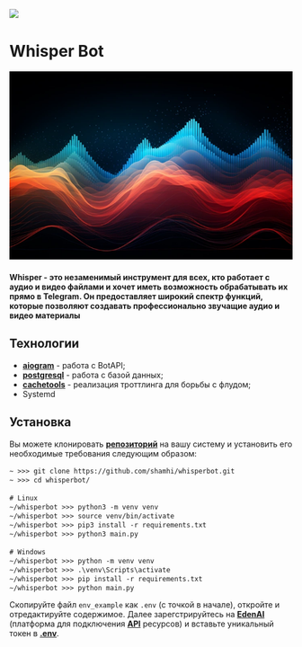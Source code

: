 [<img src="https://img.shields.io/badge/Telegram-%40WhisperBot-blue">](https://t.me/shuser_whisper_bot)

# Whisper Bot

![speech_vibration](repo_images/speech_vibration.png)

#### Whisper - это незаменимый инструмент для всех, кто работает с аудио и видео файлами и хочет иметь возможность обрабатывать их прямо в Telegram. Он предоставляет широкий спектр функций, которые позволяют создавать профессионально звучащие аудио и видео материалы

## Технологии
* [**aiogram**](https://github.com/aiogram/aiogram) - работа с BotAPI;
* [**postgresql**](https://github.com/postgres/postgres) - работа с базой данных;
* [**cachetools**](https://cachetools.readthedocs.io/en/stable) - реализация троттлинга для борьбы с флудом;
* Systemd

## Установка
Вы можете клонировать [**репозиторий**](https://github.com/shamhi/whisper) на вашу систему и установить его необходимые требования следующим образом:
```
~ >>> git clone https://github.com/shamhi/whisperbot.git
~ >>> cd whisperbot/

# Linux
~/whisperbot >>> python3 -m venv venv
~/whisperbot >>> source venv/bin/activate
~/whisperbot >>> pip3 install -r requirements.txt
~/whisperbot >>> python3 main.py

# Windows
~/whisperbot >>> python -m venv venv
~/whisperbot >>> .\venv\Scripts\activate
~/whisperbot >>> pip install -r requirements.txt
~/whisperbot >>> python main.py
```
Скопируйте файл `env_example` как `.env` (с точкой в начале), откройте и отредактируйте содержимое.
Далее зарегстрируйтесь на [**EdenAI**](https://edenai.co) (платформа для подключения [**API**](https://ru.wikipedia.org/wiki/API) ресурсов) и вставьте уникальный токен в [**.env**](https://github.com/shamhi/whisperbot/env_example).

